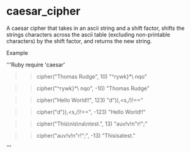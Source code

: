 # caesar_cipher
A caesar cipher that takes in an ascii string and a shift factor, shifts the strings characters across the ascii table (excluding non-printable characters) by the shift factor, and returns the new string.

Example

'''Ruby
require 'caesar'

>> cipher("Thomas Rudge", 10)
"^rywk}*\\ nqo"

>> cipher("^rywk}*\\ nqo", -10)
"Thomas Rudge"

>> cipher("Hello World!!", 123)
"d\")),<s,/)!==" 

>> cipher("d\")),<s,/)!==", -123)
"Hello World!!" 

>>cipher("This\nis\na\ntest.", 13)
"auv!v!n\"r!\";" 

>> cipher("auv!v!n\"r!\";", -13)
"Thisisatest."

'''
